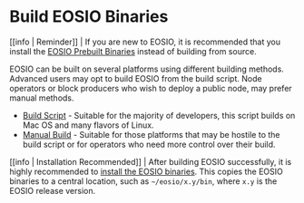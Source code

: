 # Build EOSIO Binaries

[[info | Reminder]]
| If you are new to EOSIO, it is recommended that you install the [EOSIO Prebuilt Binaries](../../00_install-prebuilt-binaries.md) instead of building from source.

EOSIO can be built on several platforms using different building methods. Advanced users may opt to build EOSIO from the build script. Node operators or block producers who wish to deploy a public node, may prefer manual methods.

* [Build Script](00_build-script.md) - Suitable for the majority of developers, this script builds on Mac OS and many flavors of Linux.
* [Manual Build](02_manual-build/index.md) - Suitable for those platforms that may be hostile to the build script or for operators who need more control over their build.

[[info | Installation Recommended]]
| After building EOSIO successfully, it is highly recommended to [install the EOSIO binaries](../03_install-eosio-binaries.md). This copies the EOSIO binaries to a central location, such as `~/eosio/x.y/bin`, where `x.y` is the EOSIO release version.
